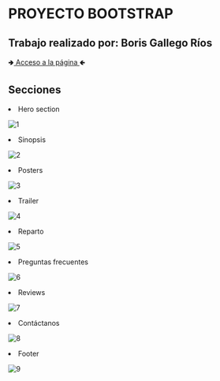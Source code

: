 <h1>PROYECTO BOOTSTRAP</h1>
<h2>Trabajo realizado por: Boris Gallego Ríos</h2>
🢂<a href="https://boris027.github.io/ProyectoLibreBootstrap/Index.html">  Acceso a la página  </a>🢀

<h2>Secciones</h2>



<li>Hero section</li>

![1](https://github.com/Boris027/ProyectoLibreBootstrap/assets/145535733/e46b0839-53d3-4698-bd07-b79a58413bbb)

<li>Sinopsis</li>

![2](https://github.com/Boris027/ProyectoLibreBootstrap/assets/145535733/310ad433-1370-44dc-8836-a1b186d88f44)

<li>Posters</li>

![3](https://github.com/Boris027/ProyectoLibreBootstrap/assets/145535733/ab5603a9-674c-42a6-9752-eb1b38b23d75)

<li>Trailer</li>

![4](https://github.com/Boris027/ProyectoLibreBootstrap/assets/145535733/36b4dc2e-f2f3-4021-aab5-75c0bcd08aa1)

<li>Reparto</li>

![5](https://github.com/Boris027/ProyectoLibreBootstrap/assets/145535733/612a421d-bc31-42ba-b218-67b6f26e23f2)

<li>Preguntas frecuentes</li>

![6](https://github.com/Boris027/ProyectoLibreBootstrap/assets/145535733/61634b35-236c-4209-beb6-fb39523b2bdb)

<li>Reviews</li>

![7](https://github.com/Boris027/ProyectoLibreBootstrap/assets/145535733/5cf8b28a-04a8-40c4-aaf0-f7068c475636)

<li>Contáctanos</li>

![8](https://github.com/Boris027/ProyectoLibreBootstrap/assets/145535733/ebdd8bbd-fe25-4f2d-800b-b2e2dd003ec0)

<li>Footer</li>

![9](https://github.com/Boris027/ProyectoLibreBootstrap/assets/145535733/7b7b1211-57cd-4321-bef4-e6c5fcbe5f9a)
